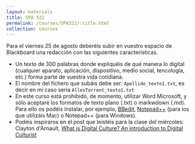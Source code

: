 ```yaml
---
layout: materials
title: SPA 322
permalink: /courses/SPA322/:title.html
collection: courses
---
```


Para el viernes 25 de agosto deberéis subir en vuestro espacio de Blackboard una redacción con las siguientes características. 

- Un texto de 300 palabras donde expliquéis de qué manera lo digital (cualquier aparato, aplicación, dispositivo, medio social, tencología, etc.) forma parte de vuestra vida cotidiana. 
- El nombre del fichero que subáis debe ser: `Apellido_texto1.txt`, es decir en mi caso sería `AllesTorrent_texto1.txt`
- En este curso está prohibido, de momento, utilizar Word Microsoft, y sólo aceptaré los formatos de texto plano (.txt) o markwdown (.md). Para ello os podéis instalar, por ejemplo, [BBedit](https://www.barebones.com/products/bbedit/), [Notepad++](https://notepad-plus-plus.org/) (para los que utilizáis Mac) o Notepad++ (para Windows). 
- Podéis inspiraros en el post que leistéis para la clase del miércoles: Clayton d'Arnault, [What is Digital Culture? An introduction to Digital Culturist](https://digitalculturist.com/what-is-digital-culture-5cbe91bfad1b)